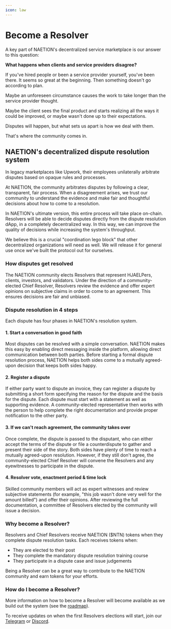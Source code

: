 ```yaml
---
icon: law
---
```


# Become a Resolver

A key part of NAETION's decentralized service marketplace is our answer to this question: 

**What happens when clients and service providers disagree?**

If you've hired people or been a service provider yourself, you've been there. It seems so great at the beginning. Then something doesn't go according to plan.

Maybe an unforeseen circumstance causes the work to take longer than the service provider thought.

Maybe the client sees the final product and starts realizing all the ways it could be improved, or maybe wasn't done up to their expectations.

Disputes will happen, but what sets us apart is how we deal with them.

That's where the community comes in.

## NAETION's decentralized dispute resolution system

In legacy marketplaces like Upwork, their employees unilaterally arbitrate disputes based on opaque rules and processes. 

At NAETION, the community arbitrates disputes by following a clear, transparent, fair process. When a disagreement arises, we trust our community to understand the evidence and make fair and thoughtful decisions about how to come to a resolution.

In NAETION's ultimate version, this entire process will take place on-chain. Resolvers will be able to decide disputes directly from the dispute resolution dApp, in a completely decentralized way. In this way, we can improve the quality of decisions while increasing the system's throughput.

We believe this is a crucial "coordination lego block" that other decentralized organizations will need as well. We will release it for general use once we've built the protocol out for ourselves.

### How disputes get resolved

The NAETION community elects Resolvers that represent HJAELPers, clients, investors, and validators. Under the direction of a community-elected Chief Resolver, Resolvers review the evidence and offer expert opinions on subjective claims in order to come to an agreement. This ensures decisions are fair and unbiased. 

### Dispute resolution in 4 steps

Each dispute has four phases in NAETION's resolution system.

#### 1. Start a conversation in good faith
Most disputes can be resolved with a simple conversation. NAETION makes this easy by enabling direct messaging inside the platform, allowing direct communication between both parties. Before starting a formal dispute resolution process, NAETION helps both sides come to a mutually agreed-upon decision that keeps both sides happy.

#### 2. Register a dispute
If either party want to dispute an invoice, they can register a dispute by submitting a short form specifying the reason for the dispute and the basis for the dispute. Each dispute must start with a statement as well as supporting evidence. A community-elected representative then works with the person to help complete the right documentation and provide proper notification to the other party.

#### 3. If we can't reach agreement, the community takes over
Once complete, the dispute is passed to the disputant, who can either accept the terms of the dispute or file a counterdispute to gather and present their side of the story. Both sides have plenty of time to reach a mutually agreed-upon resolution. However, if they still don't agree, the community-elected Chief Resolver will convene the Resolvers and any eyewitnesses to participate in the dispute.

#### 4. Resolver vote, enactment period & time lock
Skilled community members will act as expert witnesses and review subjective statements (for example, "this job wasn't done very well for the amount billed") and offer their opinions. After reviewing the full documentation, a committee of Resolvers elected by the community will issue a decision.

### Why become a Resolver?

Resolvers and Chief Resolvers receive NAETION ($NTN) tokens when they complete dispute resolution tasks. Each receives tokens when:
- They are elected to their post
- They complete the mandatory dispute resolution training course
- They participate in a dispute case and issue judgements

Being a Resolver can be a great way to contribute to the NAETION community and earn tokens for your efforts.

### How do I become a Resolver?

More information on how to become a Resolver will become available as we build out the system (see the [roadmap](./roadmap.md)).

To receive updates on when the first Resolvers elections will start, join our [Telegram](https://t.me/naetiondao) or [Discord](https://discord.gg/J94RXYYTux).